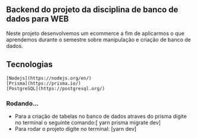 ## Backend do projeto da disciplina de banco de dados para WEB

Neste projeto desenvolvemos um ecommerce a fim de aplicarmos o que aprendemos durante o semestre sobre manipulação e criação de banco de dados.

## Tecnologias
    [Nodejs](https://nodejs.org/en/)
    [Prisma](https://prisma.io/)
    [PostgreSQL](https://postgresql.org/)

### Rodando...
 - Para a criação de tabelas no banco de dados atraves do prisma digite no terminal o seguinte comando:[ yarn prisma migrate dev]
 - Para rodar o projeto digite no terminal: [yarn dev]
